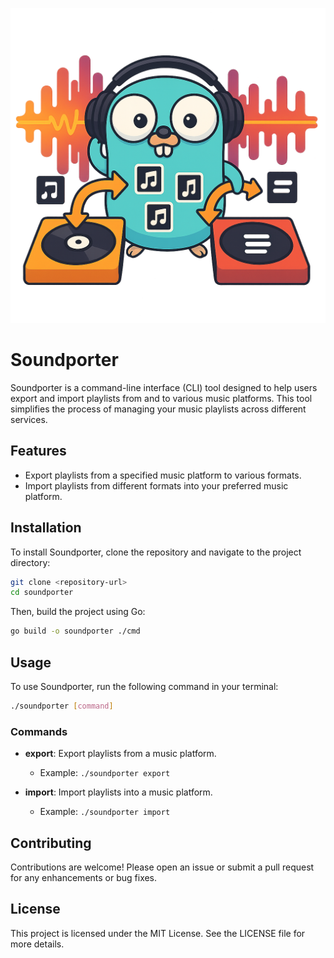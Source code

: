 ![logo](./logo.png)

# Soundporter

Soundporter is a command-line interface (CLI) tool designed to help users export and import playlists from and to various music platforms. This tool simplifies the process of managing your music playlists across different services.

## Features

- Export playlists from a specified music platform to various formats.
- Import playlists from different formats into your preferred music platform.

## Installation

To install Soundporter, clone the repository and navigate to the project directory:

```bash
git clone <repository-url>
cd soundporter
```

Then, build the project using Go:

```bash
go build -o soundporter ./cmd
```

## Usage

To use Soundporter, run the following command in your terminal:

```bash
./soundporter [command]
```

### Commands

- **export**: Export playlists from a music platform.
  - Example: `./soundporter export`

- **import**: Import playlists into a music platform.
  - Example: `./soundporter import`

## Contributing

Contributions are welcome! Please open an issue or submit a pull request for any enhancements or bug fixes.

## License

This project is licensed under the MIT License. See the LICENSE file for more details.
